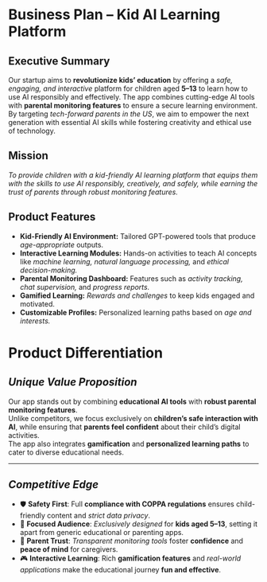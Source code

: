 # **Business Plan – Kid AI Learning Platform**

## **Executive Summary**
Our startup aims to **revolutionize kids’ education** by offering a *safe, engaging, and interactive* platform for children aged **5–13** to learn how to use AI responsibly and effectively. The app combines cutting-edge AI tools with **parental monitoring features** to ensure a secure learning environment. By targeting *tech-forward parents in the US*, we aim to empower the next generation with essential AI skills while fostering creativity and ethical use of technology.

## **Mission**
*To provide children with a kid-friendly AI learning platform that equips them with the skills to use AI responsibly, creatively, and safely, while earning the trust of parents through robust monitoring features.*

## **Product Features**
- **Kid-Friendly AI Environment:** Tailored GPT-powered tools that produce *age-appropriate* outputs.  
- **Interactive Learning Modules:** Hands-on activities to teach AI concepts like *machine learning, natural language processing,* and *ethical decision-making.*  
- **Parental Monitoring Dashboard:** Features such as *activity tracking, chat supervision,* and *progress reports.*  
- **Gamified Learning:** *Rewards and challenges* to keep kids engaged and motivated.  
- **Customizable Profiles:** Personalized learning paths based on *age and interests.*

# **Product Differentiation**

## **_Unique Value Proposition_**

Our app stands out by combining **educational AI tools** with **robust parental monitoring features**.  
Unlike competitors, we focus exclusively on **children’s safe interaction with AI**, while ensuring that **parents feel confident** about their child’s digital activities.  
The app also integrates **gamification** and **personalized learning paths** to cater to diverse educational needs.

---

## **_Competitive Edge_**

- 🛡️ **Safety First**: Full **compliance with COPPA regulations** ensures child-friendly content and *strict data privacy*.
- 🎯 **Focused Audience**: *Exclusively designed* for **kids aged 5–13**, setting it apart from generic educational or parenting apps.
- 🤝 **Parent Trust**: *Transparent monitoring tools* foster **confidence** and **peace of mind** for caregivers.
- 🎮 **Interactive Learning**: Rich **gamification features** and *real-world applications* make the educational journey **fun and effective**.
